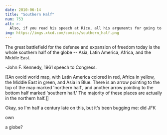 ```yaml
---
date: 2010-06-14
title: "Southern Half"
num: 753
alt: >-
  Also, if you read his speech at Rice, all his arguments for going to the moon work equally well as arguments for blowing up the moon, sending cloned dinosaurs into space, or constructing a towering penis-shaped obelisk on Mars.
img: https://imgs.xkcd.com/comics/southern_half.png
---
```

The great battlefield for the defense and expansion of freedom today is the whole southern half of the globe -- Asia, Latin America, Africa, and the Middle East.

-John F. Kennedy, 1961 speech to Congress.

[[An ovoid world map, with Latin America colored in red, Africa in yellow, the Middle East in green, and Asia in Blue. There is an arrow pointing to the top of the map marked 'northern half', and another arrow pointing to the bottom half marked 'southern half.' The majority of these places are actually in the northern half.]]

Okay, so I'm half a century late on this, but it's been bugging me: did JFK 

own

 a globe?


